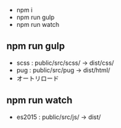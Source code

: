 - npm i
- npm run gulp 
- npm run watch 

## npm run gulp 
- scss : public/src/scss/ -> dist/css/
- pug : public/src/pug -> dist/html/
- オートリロード

## npm run watch 
- es2015 : public/src/js/ -> dist/
